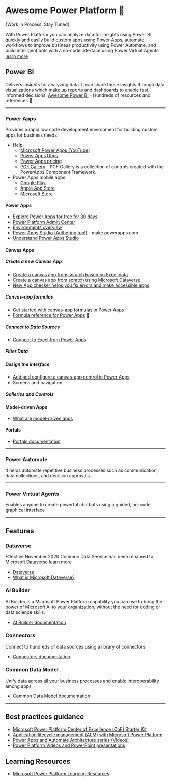 # Awesome Power Platform 💜
{Work in Process, Stay Tuned}

With Power Platform you can analyze data for insights using Power BI, quickly and easily build custom apps using Power Apps, automate workflows to improve business productivity using Power Automate, and build intelligent bots with a no-code interface using Power Virtual Agents [learn more](https://docs.microsoft.com/en-us/power-platform/)


## Power BI
Delivers insights for analyzing data. It can share those insights through data visualizations which make up reports and dashboards to enable fast, informed decisions.
[Awesome Power BI](https://github.com/NajiElKotob/Awesome-Power-BI) - Hundreds of resources and references 💛

-----


### Power Apps
Provides a rapid low code development environment for building custom apps for business needs.
* Help
  * [Microsoft Power Apps (YouTube)](https://www.youtube.com/channel/UCGfWR2ekfRFckLjev6eQYLg)
  * [Power Apps Docs](https://docs.microsoft.com/en-us/powerapps/)
  * [Power Apps pricing](https://powerapps.microsoft.com/en-us/pricing/)
  * [PCF Gallery](https://pcf.gallery) - PCF Gallery is a collection of controls created with the PowerApps Component Framework.
* Power Apps mobile apps
  * [Google Play](https://aka.ms/PowerAppsAndroid)
  * [Apple App Store](https://aka.ms/PowerAppsiOS)
  * [Microsoft Store](https://aka.ms/PowerAppsWin)
 
#### Power Apps
* [Explore Power Apps for free for 30 days](https://docs.microsoft.com/en-us/powerapps/maker/signup-for-powerapps)
* [Power Platform Admin Center](https://admin.powerplatform.microsoft.com)
* [Environments overview](https://docs.microsoft.com/en-us/power-platform/admin/environments-overview)
* [Power Apps Studio (Authoring tool)](https://make.powerapps.com) - make.powerapps.com
* [Understand Power Apps Studio](https://docs.microsoft.com/en-us/powerapps/teams/understand-power-apps-studio) 

#### Canvas Apps

##### Create a new Canvas App
* [Create a canvas app from scratch based on Excel data](https://docs.microsoft.com/en-us/powerapps/maker/canvas-apps/get-started-create-from-blank)
* [Create a canvas app from scratch using Microsoft Dataverse](https://docs.microsoft.com/en-us/powerapps/maker/canvas-apps/data-platform-create-app-scratch)
* [New App checker helps you fix errors and make accessible apps](https://powerapps.microsoft.com/en-us/blog/new-app-checker-helps-you-fix-errors-and-make-accessible-apps/)

##### Canvas-app formulas
* [Get started with canvas-app formulas in Power Apps](https://docs.microsoft.com/en-us/powerapps/maker/canvas-apps/working-with-formulas)
* [Formula reference for Power Apps](https://docs.microsoft.com/en-us/powerapps/maker/canvas-apps/formula-reference) 🧪

##### Connect to Data Sources
* [Connect to Excel from Power Apps](https://docs.microsoft.com/en-us/powerapps/maker/canvas-apps/connections/connection-excel)

##### Filter Data

##### Design the interface
* [Add and configure a canvas-app control in Power Apps](https://docs.microsoft.com/en-us/powerapps/maker/canvas-apps/add-configure-controls)
* Screens and navigation

##### Galleries and Controls

#### Model-driven Apps
* [What are model-driven apps](https://docs.microsoft.com/en-us/powerapps/maker/model-driven-apps/model-driven-app-overview)

#### Portals
* [Portals documentation](https://docs.microsoft.com/en-us/powerapps/maker/portals/)

-----

### Power Automate
It helps automate repetitive business processes such as communication, data collections, and decision approvals.

-----

### Power Virtual Agents
Enables anyone to create powerful chatbots using a guided, no-code graphical interface

-----

## Features

### Dataverse
Effective November 2020 Common Data Service has been renamed to Microsoft Dataverse [learn more](https://aka.ms/PAuAppBlog)

* [Dataverse](https://powerplatform.microsoft.com/en-us/dataverse/)
* [What is Microsoft Dataverse?](https://docs.microsoft.com/en-us/powerapps/maker/data-platform/data-platform-intro)


### AI Builder
AI Builder is a Microsoft Power Platform capability you can use to bring the power of Microsoft AI to your organization, without the need for coding or data science skills.
* [AI Builder documentation](https://docs.microsoft.com/en-us/ai-builder/)

### Connectors 
Connect to hundreds of data sources using a library of connectors
* [Connectors documentation](https://docs.microsoft.com/en-us/connectors/)

### Common Data Model
Unify data across all your business processes and enable interoperability among apps						
* [Common Data Model documentation](https://docs.microsoft.com/en-us/common-data-model/)

----

## Best practices guidance
* [Microsoft Power Platform Center of Excellence (CoE) Starter Kit](https://docs.microsoft.com/en-us/power-platform/guidance/coe/starter-kit)
* [Application lifecycle management (ALM) with Microsoft Power Platform](https://docs.microsoft.com/en-us/power-platform/alm/)
* [Power Apps and Automate Architecture series (Videos)](https://www.youtube.com/playlist?list=PLi9EhCY4z99W2QOTgbwhFZEjpqc8YZDVH)
* [Power Platform Videos and PowerPoint presentations](https://docs.microsoft.com/en-us/power-platform/admin/videos)

## Learning Resources
* [Microsoft Power Platform Learning Resources](https://powerapps.microsoft.com/en-us/blog/microsoft-powerapps-learning-resources/)
